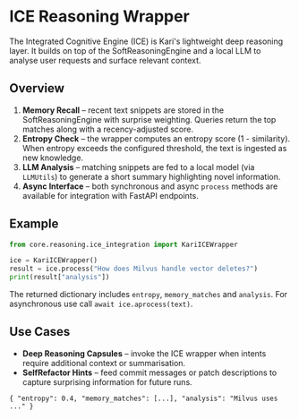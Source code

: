 # ICE Reasoning Wrapper

The Integrated Cognitive Engine (ICE) is Kari's lightweight deep reasoning layer. It builds on top of the SoftReasoningEngine and a local LLM to analyse user requests and surface relevant context.

## Overview

1. **Memory Recall** – recent text snippets are stored in the SoftReasoningEngine with surprise weighting. Queries return the top matches along with a recency-adjusted score.
2. **Entropy Check** – the wrapper computes an entropy score (1 - similarity). When entropy exceeds the configured threshold, the text is ingested as new knowledge.
3. **LLM Analysis** – matching snippets are fed to a local model (via `LLMUtils`) to generate a short summary highlighting novel information.
4. **Async Interface** – both synchronous and async `process` methods are available for integration with FastAPI endpoints.

## Example

```python
from core.reasoning.ice_integration import KariICEWrapper

ice = KariICEWrapper()
result = ice.process("How does Milvus handle vector deletes?")
print(result["analysis"])
```

The returned dictionary includes `entropy`, `memory_matches` and `analysis`. For asynchronous use call `await ice.aprocess(text)`.

## Use Cases

- **Deep Reasoning Capsules** – invoke the ICE wrapper when intents require additional context or summarisation.
- **SelfRefactor Hints** – feed commit messages or patch descriptions to capture surprising information for future runs.

```text
{ "entropy": 0.4, "memory_matches": [...], "analysis": "Milvus uses ..." }
```
